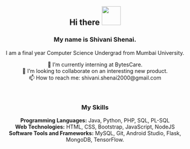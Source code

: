 <h2 align="center"> Hi there <img src="https://media.giphy.com/media/hvRJCLFzcasrR4ia7z/giphy.gif" height="50"> </h2>

<h3 align="center"> My name is <strong>Shivani Shenai.</strong> </h3>
<p align="center"> I am a final year Computer Science Undergrad from Mumbai University. </p>

<p align="center">
 🔭 I’m currently interning at BytesCare. <br />
👯 I’m looking to collaborate on an interesting new product. <br />
📫 How to reach me: shivani.shenai2000@gmail.com
</p>
<br /> 
<h3 align="center"> My Skills </h3>
<p align="center"> 
<strong>Programming Languages:</strong> Java, Python, PHP, SQL, PL-SQL <br />
<strong>Web Technologies:</strong> HTML, CSS, Bootstrap, JavaScript, NodeJS <br />
<strong>Software Tools and Frameworks:</strong> MySQL, Git, Android Studio, Flask, MongoDB, TensorFlow. 
</p>
